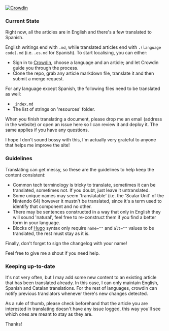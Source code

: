 [![Crowdin](https://badges.crowdin.net/architecture-of-consoles/localized.svg)](https://crowdin.com/project/architecture-of-consoles)

### Current State

Right now, all the articles are in English and there's a few translated to Spanish.

English writings end with `.md`, while translated articles end with `.(language code).md` (i.e. `.es.md` for Spanish). To start localising, you can either:
- Sign in to [Crowdin](https://crowdin.com/project/architecture-of-consoles), choose a language and an article; and let Crowdin guide you through the process.
- Clone the repo, grab any article markdown file, translate it and then submit a merge request.

For any language except Spanish, the following files need to be translated as well:
- `_index.md`
- The list of strings on 'resources' folder.

When you finish translating a document, please drop me an email (address in the website) or open an issue here so I can review it and deploy it. The same applies if you have any questions.

I hope I don't sound bossy with this, I'm actually very grateful to anyone that helps me improve the site!

### Guidelines

Translating can get messy, so these are the guidelines to help keep the content consistent:

- Common tech terminology is tricky to translate, sometimes it can be translated, sometimes not. If you doubt, just leave it untranslated.
- Some unique names may seem 'translatable' (i.e. the 'Scalar Unit' of the Nintendo 64) however it mustn't be translated, since it's a term used to identify that component and no other.
- There may be sentences constructed in a way that only in English they will sound 'natural', feel free to re-construct them if you find a better form in your language.
- Blocks of [Hugo](https://gohugo.io/templates/introduction/) syntax only require `name=""` and `alt=""` values to be translated, the rest must stay as it is.

Finally, don't forget to sign the changelog with your name!

Feel free to give me a shout if you need help.

### Keeping up-to-date

It's not very often, but I may add some new content to an existing article that has been translated already. In this case, I can only maintain English, Spanish and Catalan translations. For the rest of languages, crowdin can notify previous translators whenever there's new changes detected.

As a rule of thumb, please check beforehand that the article you are interested in translating doesn't have any issue logged, this way you'll see which ones are meant to stay as they are.

Thanks!
